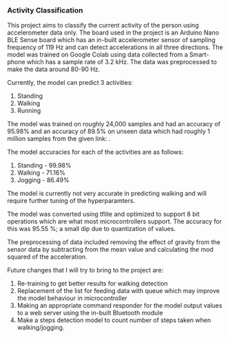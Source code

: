 ### Activity Classification ###
This project aims to classify the current activity of the person using accelerometer data only. 
The board used in the project is an Arduino Nano BLE Sense board which has an in-built accelerometer sensor of sampling frequency of 119 Hz and can detect accelerations in all three directions. The model was trained on Google Colab using data collected from a Smart-phone which has a sample rate of 3.2 kHz. The data was preprocessed to make the data around 80-90 Hz.

Currently, the model can predict 3 activities:
1. Standing
2. Walking
3. Running

The model was trained on roughly 24,000 samples and had an accuracy of 95.98% and an accuracy of 89.5% on unseen data which had roughly 1 million samples from the given link: . 

The model accuracies for each of the activities are as follows:
1. Standing - 99.98%
2. Walking - 71.16%
3. Jogging - 86.49%

The model is currently not very accurate in predicting walking and will require further tuning of the hyperparamters.

The model was converted using tflite and optimized to support 8 bit operations which are what most microcontrollers support. The accuracy for this was 95.55 %; a small dip due to quantization of values.

The preprocessing of data included removing the effect of gravity from the sensor data by subtracting from the mean value and calculating the mod squared of the acceleration.

Future changes that I will try to bring to the project are:
1. Re-training to get better results for walking detection
2. Replacement of the list for feeding data with queue which may improve the model behaviour in microcontroller
3. Making an appropriate command responder for the model output values to a web server using the in-built Bluetooth module
4. Make a steps detection model to count number of steps taken when walking/jogging.
